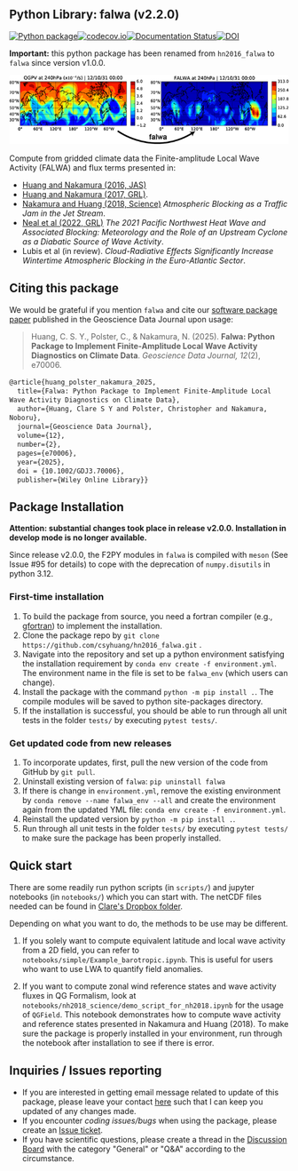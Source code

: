 ## Python Library: falwa (v2.2.0)

[![Python package](https://github.com/csyhuang/hn2016_falwa/actions/workflows/python-build-test.yml/badge.svg)](https://github.com/csyhuang/hn2016_falwa/actions/workflows/python-build-test.yml)[![codecov.io](https://codecov.io/gh/csyhuang/hn2016_falwa/branch/master/graph/badge.svg)](https://codecov.io/gh/csyhuang/hn2016_falwa)[![Documentation Status](https://readthedocs.org/projects/hn2016-falwa/badge/?version=latest)](http://hn2016-falwa.readthedocs.io/en/latest/?badge=latest)[![DOI](https://zenodo.org/badge/63908662.svg)](https://zenodo.org/badge/latestdoi/63908662)

**Important:** this python package has been renamed from `hn2016_falwa` to `falwa` since version v1.0.0.

![hn2016_falwa_diagram](https://github.com/csyhuang/csyhuang.github.io/blob/master/assets/img/falwa_diagram.png)

Compute from gridded climate data the Finite-amplitude Local Wave Activity (FALWA) and flux terms presented in:

- [Huang and Nakamura (2016, JAS)](http://dx.doi.org/10.1175/JAS-D-15-0194.1)
- [Huang and Nakamura (2017, GRL)](http://onlinelibrary.wiley.com/doi/10.1002/2017GL073760/full).
- [Nakamura and Huang (2018, Science)](https://doi.org/10.1126/science.aat0721) *Atmospheric Blocking as a Traffic Jam in the Jet Stream*.
- [Neal et al (2022, GRL)](https://agupubs.onlinelibrary.wiley.com/doi/10.1029/2021GL097699) *The 2021 Pacific Northwest Heat Wave and Associated Blocking: Meteorology and the Role of an Upstream Cyclone as a Diabatic Source of Wave Activity*.
- Lubis et al (in review). *Cloud-Radiative Effects Significantly Increase Wintertime Atmospheric Blocking in the Euro-Atlantic Sector*.

## Citing this package

We would be grateful if you mention `falwa` and cite our [software package paper](https://rmets.onlinelibrary.wiley.com/doi/full/10.1002/gdj3.70006) published in the Geoscience Data Journal upon usage:

> Huang, C. S. Y., Polster, C., & Nakamura, N. (2025). **Falwa: Python Package to Implement Finite‐Amplitude Local Wave Activity Diagnostics on Climate Data**. *Geoscience Data Journal, 12*(2), e70006.

```
@article{huang_polster_nakamura_2025,
  title={Falwa: Python Package to Implement Finite-Amplitude Local Wave Activity Diagnostics on Climate Data},
  author={Huang, Clare S Y and Polster, Christopher and Nakamura, Noboru},
  journal={Geoscience Data Journal},
  volume={12},
  number={2},
  pages={e70006},
  year={2025},
  doi = {10.1002/GDJ3.70006},
  publisher={Wiley Online Library}}
```

## Package Installation

**Attention: substantial changes took place in release v2.0.0. Installation in develop mode is no longer available.**

Since release v2.0.0, the F2PY modules in `falwa` is compiled with `meson` (See Issue #95 for details) to cope with the deprecation of `numpy.disutils` in python 3.12. 

### First-time installation

1. To build the package from source, you need a fortran compiler (e.g., [gfortran](http://hpc.sourceforge.net/)) to implement the installation.
2. Clone the package repo by `git clone https://github.com/csyhuang/hn2016_falwa.git` .
3. Navigate into the repository and set up a python environment satisfying the installation requirement by `conda env create -f environment.yml`. The environment name in the file is set to be `falwa_env` (which users can change).
4. Install the package with the command `python -m pip install .`. The compile modules will be saved to python site-packages directory.
5. If the installation is successful, you should be able to run through all unit tests in the folder `tests/` by executing `pytest tests/`.

### Get updated code from new releases

1. To incorporate updates, first, pull the new version of the code from GitHub by `git pull`.
2. Uninstall existing version of `falwa`: `pip uninstall falwa`
3. If there is change in `environment.yml`, remove the existing environment by `conda remove --name falwa_env --all` and create the environment again from the updated YML file: `conda env create -f environment.yml`.
4. Reinstall the updated version by `python -m pip install .`.
5. Run through all unit tests in the folder `tests/` by executing `pytest tests/` to make sure the package has been properly installed.

## Quick start

There are some readily run python scripts (in `scripts/`) and jupyter notebooks (in `notebooks/`) which you can start with. 
The netCDF files needed can be found in [Clare's Dropbox folder](https://www.dropbox.com/scl/fo/b84pwlr7zzsndq8mpthd8/h?dl=0&rlkey=f8c1gm2xaxvx3c7cf06vop6or).

Depending on what you want to do, the methods to be use may be different.

1. If you solely want to compute equivalent latitude and local wave activity from a 2D field, you can refer to `notebooks/simple/Example_barotropic.ipynb`. This is useful for users who want to use LWA to quantify field anomalies.

2. If you want to compute zonal wind reference states and wave activity fluxes in QG Formalism, look at `notebooks/nh2018_science/demo_script_for_nh2018.ipynb` for the usage of `QGField`. This notebook demonstrates how to compute wave activity and reference states presented in Nakamura and Huang (2018). To make sure the package is properly installed in your environment, run through the notebook after installation to see if there is error.

## Inquiries / Issues reporting

- If you are interested in getting email message related to update of this package, please leave your contact [here](https://goo.gl/forms/5L8fv0mUordugq6v2) such that I can keep you updated of any changes made.
- If you encounter *coding issues/bugs* when using the package, please create an [Issue ticket](https://github.com/csyhuang/hn2016_falwa/issues).
- If you have scientific questions, please create a thread in the [Discussion Board](https://github.com/csyhuang/hn2016_falwa/discussions) with the category "General" or "Q&A" according to the circumstance.
